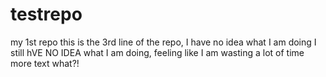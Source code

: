 # testrepo
my 1st repo
this is the 3rd line of the repo, I have no idea what I am doing 
I still hVE NO IDEA what I am doing, feeling like I am wasting a lot of time
more text
what?! 
